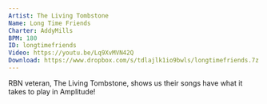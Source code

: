 ```yaml
---
Artist: The Living Tombstone
Name: Long Time Friends
Charter: AddyMills
BPM: 180
ID: longtimefriends
Video: https://youtu.be/Lq9XvMVN42Q
Download: https://www.dropbox.com/s/tdlajlk1io9bwls/longtimefriends.7z
---
```

RBN veteran, The Living Tombstone, shows us their songs have what it takes to play in Amplitude!
